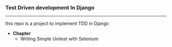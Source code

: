 ### Test Driven development In Django

---

this repo is a project to implement TDD in Django

* **Chapter**
  * Writing Simple Unitest with Selenium
